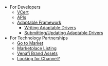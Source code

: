 - For Developers
    - [VCert](VCert/overview-vcert.md)
    - [APIs](API/overview-api.md)
    - [Adaptable Framework](Adaptable-Framework/overview-adaptable-framework.md)
        - [Writing Adaptable Drivers](Adaptable-Framework/writing-adaptable-drivers.md)
        - [Submitting/Updating Adaptable Drivers](Adaptable-Framework/submitting-your-adaptable-driver.md)
- For Technology Partnerships
    - [Go to Market](#)
    - [Marketplace Listing](#)
    - [Venafi Brand Assets](#)
    - [Looking for Channel?](#)